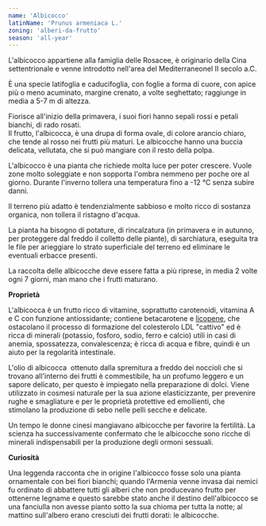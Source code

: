 ```yaml
---
name: 'Albicocco'
latinName: 'Prunus armeniaca L.'
zoning: 'alberi-da-frutto'
season: 'all-year'
---
```


L'albicocco appartiene alla famiglia delle Rosacee, è
originario della Cina settentrionale e venne introdotto nell'area del
Mediterraneonel II secolo a.C.

È una specie latifoglia e caducifoglia, con foglie a forma di cuore, con
apice più o meno acuminato, margine crenato, a volte seghettato;
raggiunge in media a 5-7 m di altezza.

Fiorisce all'inizio della primavera, i suoi fiori hanno sepali rossi e
petali bianchi, di rado rosati.\
Il frutto, l'albicocca, è una drupa di forma ovale, di colore arancio
chiaro, che tende al rosso nei frutti più maturi. Le albicocche hanno
una buccia delicata, vellutata, che si può mangiare con il resto della
polpa.

L'albicocco è una pianta che richiede molta luce per poter crescere.
Vuole zone molto soleggiate e non sopporta l'ombra nemmeno per poche ore
al giorno. Durante l'inverno tollera una temperatura fino a -12 °C senza
subire danni.

Il terreno più adatto è tendenzialmente sabbioso e molto ricco di
sostanza organica, non tollera il ristagno d'acqua.

La pianta ha bisogno di potature, di rincalzatura (in primavera e in
autunno, per proteggere dal freddo il colletto delle piante), di
sarchiatura, eseguita tra le file per arieggiare lo strato superficiale
del terreno ed eliminare le eventuali erbacce presenti.

La raccolta delle albicocche deve essere fatta a più riprese,
in media 2 volte ogni 7 giorni, man mano che i frutti maturano.

**Proprietà**

L'albicocca è un frutto ricco di vitamine, soprattutto carotenoidi,
vitamina A e C con funzione antiossidante; contiene betacarotene
e [licopene](https://www.cure-naturali.it/enciclopedia-naturale/alimentazione/nutrizione/licopene.html),
che ostacolano il processo di formazione del colesterolo LDL "cattivo"
ed è ricca di minerali (potassio, fosforo, sodio, ferro e calcio) utili
in casi di anemia, spossatezza, convalescenza; è ricca di acqua e fibre,
quindi è un aiuto per la regolarità intestinale.

L'olio di albicocca  ottenuto dalla spremitura a freddo dei noccioli che
si trovano all'interno dei frutti è commestibile, ha un profumo leggero
e un sapore delicato, per questo è impiegato nella preparazione di
dolci. Viene utilizzato in cosmesi naturale per la sua azione
elasticizzante, per prevenire rughe e smagliature e per le proprietà
protettive ed emollienti, che stimolano la produzione di sebo nelle
pelli secche e delicate.

Un tempo le donne cinesi mangiavano albicocche per favorire
la fertilità. La scienza ha successivamente confermato che le albicocche
sono ricche di minerali indispensabili per la produzione degli ormoni
sessuali. 

**Curiosità**

Una leggenda racconta che in origine l'albicocco fosse solo una pianta
ornamentale con bei fiori bianchi; quando l'Armenia venne invasa dai
nemici fu ordinato di abbattere tutti gli alberi che non producevano
frutto per ottenerne legname e questo sarebbe stato anche il destino
dell'albicocco se una fanciulla non avesse pianto sotto la sua chioma
per tutta la notte; al mattino sull'albero erano cresciuti dei frutti
dorati: le albicocche.
